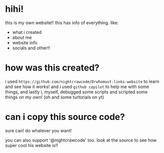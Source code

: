 # hihi!
this is my own website!! this has info of everything. like:
- what i created
- about me
- website info
- socials
and other!!
# how was this created?
i used `https://github.com/nightcrawcode/Drwhomust-links-website` to learn and see how it works!
and i used `github copilot` to help me with some things,
and lastly i, myself, debugged some scripts and scripted some things on my own!
(oh and some turtorials on yt)
# can i copy this source code?
sure can! do whatever you want! 

you can also support '@nightcrawcode' too. look at the source to see how super cool his website is!!
